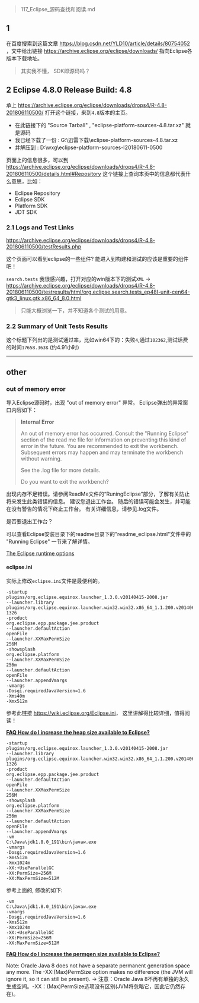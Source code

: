 > 117_Eclipse_源码查找和阅读.md

## 1

在百度搜索到这篇文章 <https://blog.csdn.net/YLD10/article/details/80754052> ，文中给出链接 <https://archive.eclipse.org/eclipse/downloads/> 指向Eclipse各版本下载地址。

> 其实我不懂， SDK即源码吗？

## 2 Eclipse 4.8.0 Release Build: 4.8

承上 <https://archive.eclipse.org/eclipse/downloads/drops4/R-4.8-201806110500/> 打开这个链接，来到`4.8`版本的主页。
- 在此链接下的 "Source Tarball" , "eclipse-platform-sources-4.8.tar.xz" 就是源码
- 我已经下载了一份 : G:\迅雷下载\eclipse-platform-sources-4.8.tar.xz
- 并解压到 : D:\wxg\eclipse-platform-sources-I20180611-0500

页面上的信息很多，可以到 <https://archive.eclipse.org/eclipse/downloads/drops4/R-4.8-201806110500/details.html#Repository> 这个链接上查询本页中的信息都代表什么意思，比如：
- Eclipse Repository
- Eclipse SDK
- Platform SDK
- JDT SDK


### 2.1 Logs and Test Links

<https://archive.eclipse.org/eclipse/downloads/drops4/R-4.8-201806110500/testResults.php>

这个页面可以看到eclipse的一些组件? 能进入到构建和测试的应该是重要的组件吧！

`search.tests` 我很感兴趣，打开对应的win版本下的测试`XML` -> <https://archive.eclipse.org/eclipse/downloads/drops4/R-4.8-201806110500/testresults/html/org.eclipse.search.tests_ep48I-unit-cen64-gtk3_linux.gtk.x86_64_8.0.html>

> 只能大概浏览一下，并不知道各个测试的用意。

### 2.2 Summary of Unit Tests Results

这个标题下列出的是测试通过率，比如win64下的：失败`4`,通过`102362`,测试话费的时间`17658.363`s (约4.91小时)









--------------------

## other

### out of memory error

导入Eclipse源码时，出现 "out of memory error" 异常。 Eclipse弹出的异常窗口内容如下：

> **Internal Error**
> 
> An out of memory error has occurred. Consult the "Running Eclipse" section of the read me file for information on preventing this kind of error in the future.
> You are recommended to exit the workbench.
Subsequent errors may happen and may terminate the workbench without warning.
> 
> See the .log file for more details.
>
> Do you want to exit the workbench?

出现内存不足错误。请参阅ReadMe文件的“RuningEclipse”部分，了解有关防止将来发生此类错误的信息。
建议您退出工作台。
随后的错误可能会发生，并可能在没有警告的情况下终止工作台。
有关详细信息，请参见.log文件。

是否要退出工作台？

可以查看Eclipse安装目录下的readme目录下的"readme_eclipse.html"文件中的 "Running Eclipse" 一节来了解详情。

[The Eclipse runtime options](https://help.eclipse.org/mars/index.jsp?topic=/org.eclipse.platform.doc.isv/reference/misc/runtime-options.html)

#### eclipse.ini

实际上修改`eclipse.ini`文件是最便利的。

```
-startup
plugins/org.eclipse.equinox.launcher_1.3.0.v20140415-2008.jar
--launcher.library
plugins/org.eclipse.equinox.launcher.win32.win32.x86_64_1.1.200.v20140603-1326
-product
org.eclipse.epp.package.jee.product
--launcher.defaultAction
openFile
--launcher.XXMaxPermSize
256M
-showsplash
org.eclipse.platform
--launcher.XXMaxPermSize
256m
--launcher.defaultAction
openFile
--launcher.appendVmargs
-vmargs
-Dosgi.requiredJavaVersion=1.6
-Xms40m
-Xmx512m
```

参考此链接 <https://wiki.eclipse.org/Eclipse.ini>， 这里讲解得比较详细，值得阅读！

**[FAQ How do I increase the heap size available to Eclipse?](https://wiki.eclipse.org/FAQ_How_do_I_increase_the_heap_size_available_to_Eclipse%3F)**

```
-startup
plugins/org.eclipse.equinox.launcher_1.3.0.v20140415-2008.jar
--launcher.library
plugins/org.eclipse.equinox.launcher.win32.win32.x86_64_1.1.200.v20140603-1326
-product
org.eclipse.epp.package.jee.product
--launcher.defaultAction
openFile
--launcher.XXMaxPermSize
256M
-showsplash
org.eclipse.platform
--launcher.XXMaxPermSize
256m
--launcher.defaultAction
openFile
--launcher.appendVmargs
-vm
C:\Java\jdk1.8.0_191\bin\javaw.exe
-vmargs
-Dosgi.requiredJavaVersion=1.6
-Xms512m
-Xmx1024m
-XX:+UseParallelGC
-XX:PermSize=256M
-XX:MaxPermSize=512M
```

参考上面的, 修改的如下:

```
-vm
C:\Java\jdk1.8.0_191\bin\javaw.exe
-vmargs
-Dosgi.requiredJavaVersion=1.6
-Xms512m
-Xmx1024m
-XX:+UseParallelGC
-XX:PermSize=256M
-XX:MaxPermSize=512M
```

**[FAQ How do I increase the permgen size available to Eclipse?](https://wiki.eclipse.org/FAQ_How_do_I_increase_the_permgen_size_available_to_Eclipse%3F)**

Note: Oracle Java 8 does not have a separate permanent generation space any more. The -XX:(Max)PermSize option makes no difference (the JVM will ignore it, so it can still be present). -> 注意：Oracle Java 8不再有单独的永久生成空间。-XX：(Max)PermSize选项没有区别(JVM将忽略它，因此它仍然存在)。























